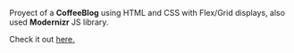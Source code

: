 Proyect of a <b>CoffeeBlog</b> using HTML and CSS with Flex/Grid displays, also used <b>Modernizr</b> JS library. 

Check it out <a href="https://jomas94.github.io/CoffeeBlog/" >here.</a>
